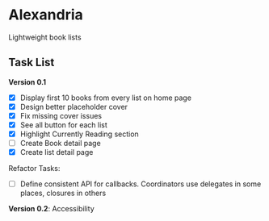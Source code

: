 #  Alexandria

Lightweight book lists 

## Task List

**Version 0.1**

- [x] Display first 10 books from every list on home page
- [x] Design better placeholder cover
- [x] Fix missing cover issues
- [x] See all button for each list
- [x] Highlight Currently Reading section
- [ ] Create Book detail page
- [x] Create list detail page

Refactor Tasks:

- [ ] Define consistent API for callbacks. Coordinators use delegates in some places, closures in others


**Version 0.2**: Accessibility


